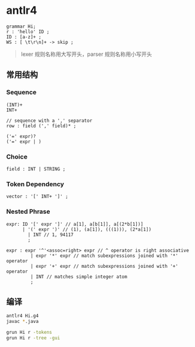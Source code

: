 # antlr4

```g4
grammar Hi;
r : 'hello' ID ;
ID : [a-z]+ ;
WS : [ \t\r\n]+ -> skip ;
```

> lexer 规则名称用大写开头，parser 规则名称用小写开头

## 常用结构
### Sequence
```g4
(INT)+
INT+

// sequence with a ',' separator
row : field (',' field)* ;

('=' expr)?
('=' expr | )
```

### Choice
```g4
field : INT | STRING ;
```

### Token Dependency
```g4
vector : '[' INT+ ']' ;
```

### Nested Phrase
```g4
expr: ID '[' expr ']' // a[1], a[b[1]], a[(2*b[1])]
	  | '(' expr ')' // (1), (a[1]), (((1))), (2*a[1])
		| INT // 1, 94117
		;

expr : expr '^'<assoc=right> expr // ^ operator is right associative
		 | expr '*' expr // match subexpressions joined with '*' operator
		 | expr '+' expr // match subexpressions joined with '+' operator
		 | INT // matches simple integer atom
		 ;
```

## 编译
```bash
antlr4 Hi.g4
javac *.java

grun Hi r -tokens
grun Hi r -tree -gui
```
